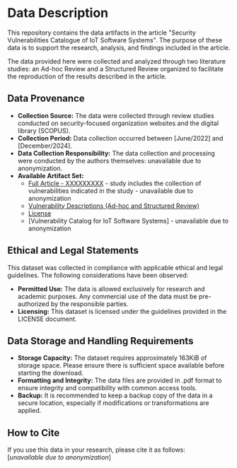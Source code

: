 # Data Description
This repository contains the data artifacts in the article "Security Vulnerabilities Catalogue of IoT Software Systems". The purpose of these data is to support the research, analysis, and findings included in the article.

The data provided here were collected and analyzed through two literature studies: an Ad-hoc Review and a Structured Review organized to facilitate the reproduction of the results described in the article.

## Data Provenance
- **Collection Source:** The data were collected through review studies conducted on security-focused organization websites and the digital library (SCOPUS).
- **Collection Period:** Data collection occurred between [June/2022] and [December/2024].
- **Data Collection Responsibility:** The data collection and processing were conducted by the authors themselves: unavailable due to anonymization.
- **Available Artifact Set:**
  - [Full Article - XXXXXXXXX]() - study includes the collection of vulnerabilities indicated in the study - unavailable due to anonymization
  - [Vulnerability Descriptions (Ad-hoc and Structured Review)](https://github.com/BillHuds/ArtifactsAvailability-SBES25/blob/main/Vulnerabilities%20Descriptions.pdf)
  - [License](https://github.com/BillHuds/ArtifactsAvailability-SBES25/blob/main/LICENSE)
  - [Vulnerability Catalog for IoT Software Systems] -  unavailable due to anonymization

## Ethical and Legal Statements
This dataset was collected in compliance with applicable ethical and legal guidelines. The following considerations have been observed:
- **Permitted Use:** The data is allowed exclusively for research and academic purposes. Any commercial use of the data must be pre-authorized by the responsible parties.
- **Licensing:** This dataset is licensed under the guidelines provided in the LICENSE document.

## Data Storage and Handling Requirements
- **Storage Capacity:** The dataset requires approximately 163KiB of storage space. Please ensure there is sufficient space available before starting the download.
- **Formatting and Integrity:** The data files are provided in .pdf format to ensure integrity and compatibility with common access tools.
- **Backup:** It is recommended to keep a backup copy of the data in a secure location, especially if modifications or transformations are applied.

## How to Cite
If you use this data in your research, please cite it as follows:    
[_unavailable due to anonymization_]
